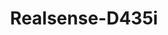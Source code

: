 ---
# Documentation: https://wowchemy.com/docs/managing-content/

title: "Realsense-D435i"
summary: A 3D depth-sensing camera that uses structured light and stereo imaging to capture a detailed 3D point cloud of the environment. ([link](https://www.intelrealsense.com/depth-camera-d435i/))

tags:
  - Sensors
weight: 20
---